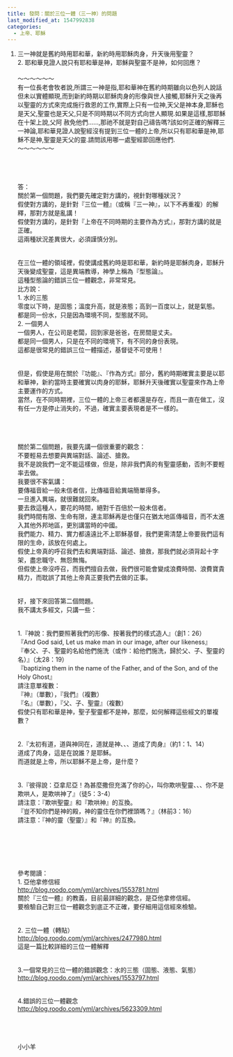 ```yaml
---
title: 發問：關於三位一體（三一神）的問題
last_modified_at: 1547992838
categories:
  - 上帝、耶穌
---
```


1.	三一神就是舊約時用耶和華，新約時用耶穌肉身，升天後用聖靈？<br>2.	耶和華見證人說只有耶和華是神，耶穌與聖靈不是神，如何回應？<br><!--more--><br>～～～～～～<br>有一位長老會牧者說,所謂三一神是指,耶和華神在舊約時期雖向以色列人說話但未以實體顯現,而到新約時期以耶穌肉身的形像與世人接觸,耶穌升天之後再以聖靈的方式來完成施行救恩的工作,實際上只有一位神,天父是神本身,耶穌也是天父,聖靈也是天父,只是不同時期以不同方式向世人顯現.如果是這樣,那耶穌在十架上說,父阿 赦免他們......,那祂不就是對自己禱告嗎?該如何正確的解釋三一神論,耶和華見證人說聖經沒有提到三位一體的上帝,所以只有耶和華是神,耶穌不是神,聖靈是天父的靈.請問該用哪一處聖經節回應他們.<br>～～～～～～<br><br><br><br><br>答：<br>關於第一個問題，我們要先確定對方講的，視針對哪種狀況？<br>假使對方講的，是針對『三位一體』（或稱『三一神』，以下不再重複）的解釋，那對方就是亂講！<br>假使對方講的，是針對『上帝在不同時期的主要作為方式』，那對方講的就是正確。<br>這兩種狀況差異很大，必須謹慎分別。<br><br><br>在三位一體的領域裡，假使講成舊約時是耶和華，新約時是耶穌肉身，耶穌升天後變成聖靈，這是異端教導，神學上稱為『型態論』。<br>這種型態論的錯誤三位一體觀念，非常常見。<br>比方說：<br>1.	水的三態<br>零度以下時，是固態；溫度升高，就是液態；高到一百度以上，就是氣態。<br>都是同一份水，只是因為環境不同，型態就不同。<br>2.	一個男人<br>一個男人，在公司是老闆，回到家是爸爸，在房間是丈夫。<br>都是同一個男人，只是在不同的環境下，有不同的身份表現。<br>這都是很常見的錯誤三位一體描述，基督徒不可使用！<br><br><br>但是，假使是用在關於『功能』、『作為方式』部分，舊約時期確實主要是以耶和華神，新約當時主要確實以肉身的耶穌，耶穌升天後確實以聖靈來作為上帝主要運作的方式。<br>當然，在不同時期裡，三位一體的上帝三者都還是存在，而且一直在做工，沒有任一方是停止消失的，不過，確實主要表現者是不一樣的。<br><br><br><br><br>關於第二個問題，我要先講一個很重要的觀念：<br>不要輕易去想要與異端對話、論述、搶救。<br>我不是說我們一定不能這樣做，但是，除非我們真的有聖靈感動，否則不要輕率去做。<br>我要很不客氣講：<br>要傳福音給一般未信者信，比傳福音給異端簡單得多。<br>一旦進入異端，就很難就回來。<br>要去救這種人，要花的時間，絕對千百倍於一般未信者。<br>我們時間有限、生命有限，連主耶穌再是也僅只在猶太地區傳福音，而不太進入其他外邦地區，更別講當時的中國。<br>我們能力、精力、實力都遠遠比不上耶穌基督，我們更需清楚上帝要我們這有限的生命，該放在何處上。<br>假使上帝真的呼召我們去和異端對話、論述、搶救，那我們就必須背起十字架，盡忠職守、無怨無悔。<br>但假使上帝沒呼召，而我們擅自去做，我們很可能會變成浪費時間、浪費寶貴精力，而耽誤了其他上帝真正要我們去做的正事。<br><br><br>好，接下來回答第二個問題。<br>我不講太多經文，只講一些：<br><br><br>1.『神說：我們要照著我們的形像、按著我們的樣式造人』（創1：26）<br>『And God said, Let us make man in our image, after our likeness』<br>『奉父、子、聖靈的名給他們施洗（或作：給他們施洗，歸於父、子、聖靈的名）』（太28：19）<br>『baptizing them in the name of the Father, and of the Son, and of the Holy Ghost』<br>請注意單複數：<br>『神』（單數），『我們』（複數）<br>『名』（單數），『父、子、聖靈』（複數）<br>假使只有耶和華是神，聖子聖靈都不是神，那麼，如何解釋這些經文的單複數？<br><br><br>2.『太初有道，道與神同在，道就是神、、、道成了肉身』（約1：1、14）<br>道成了肉身，這是在說誰？是耶穌。<br>而道就是上帝，所以耶穌不是上帝，是什麼？<br><br><br>3.『彼得說：亞拿尼亞！為甚麼撒但充滿了你的心，叫你欺哄聖靈、、、你不是欺哄人，是欺哄神了』（徒5：3-4）<br>請注意：『欺哄聖靈』和『欺哄神』的互換。<br>『豈不知你們是神的殿，神的靈住在你們裡頭嗎？』（林前3：16）<br>請注意：『神的靈（聖靈）』和『神』的互換。<br><br><br><br><br><br><br>參考閱讀：<br>1.	亞他拿修信經<br>http://blog.roodo.com/yml/archives/1553781.html<br>關於『三位一體』的教義，目前最詳細的觀念，是亞他拿修信經。<br>要檢驗自己對三位一體觀念到底正不正確，要仔細用這信經來檢驗。<br><br><br>2. 三位一體（轉貼）<br>http://blog.roodo.com/yml/archives/2477980.html<br>這是一篇比較詳細的三位一體解釋<br><br><br>3.一個常見的三位一體的錯誤觀念：水的三態（固態、液態、氣態）<br>http://blog.roodo.com/yml/archives/1553797.html<br><br><br>4.錯誤的三位一體觀念<br>http://blog.roodo.com/yml/archives/5623309.html<br><br><br><br><br>小小羊<br><br><br><br>
